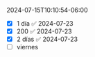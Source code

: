  2024-07-15T10:10:54-06:00

- [x] 1 día ✅ 2024-07-23
- [x] 200 ✅ 2024-07-23
- [x] 2 días ✅ 2024-07-23
- [ ] viernes
